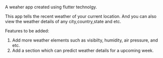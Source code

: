 A weaher app created using flutter technolgy.

This app tells the recent weather of your current location. And you can also view the weather details of any city,country,state and etc.

Features to be added:
1. Add more weather elements such as visibilty, humidity, air pressure, and  etc.
2. Add a section which can predict weather details for a upcoming week.



